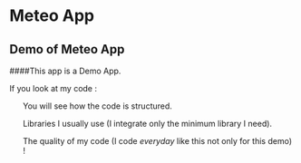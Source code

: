 # Meteo App
## Demo of Meteo App
####This app is a Demo App.

If you look at my code :

<ul>You will see how the code is structured.</ul>
<ul>Libraries I usually use (I integrate only the minimum library I need).</ul>
<ul>The quality of my code (I code <em>everyday</em> like this not only for this demo) !</ul>
